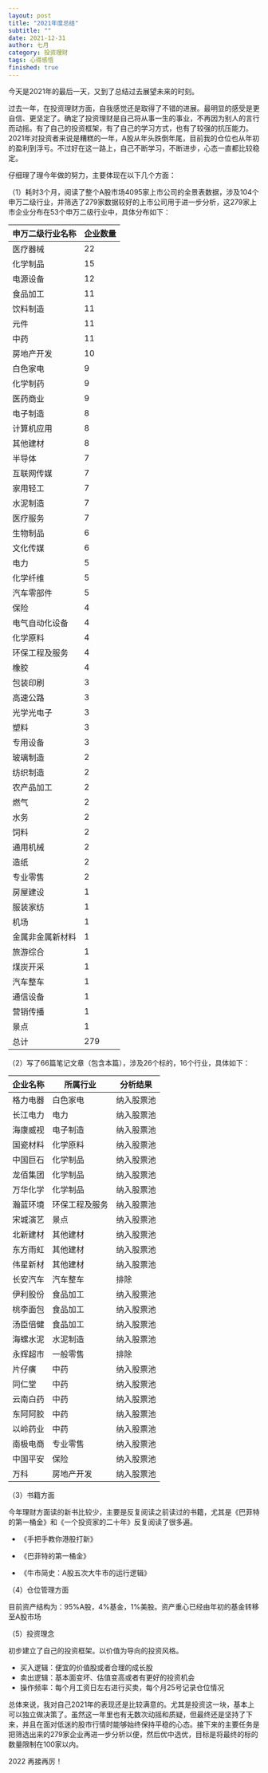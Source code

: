```yaml
---
layout: post
title: "2021年度总结"
subtitle: ""
date: 2021-12-31
author: 七月
category: 投资理财
tags: 心得感悟
finished: true
---
```


今天是2021年的最后一天，又到了总结过去展望未来的时刻。

过去一年，在投资理财方面，自我感觉还是取得了不错的进展。最明显的感受是更自信、更坚定了。确定了投资理财是自己将从事一生的事业，不再因为别人的言行而动摇。有了自己的投资框架，有了自己的学习方式，也有了较强的抗压能力。2021年对投资者来说是糟糕的一年，A股从年头跌倒年尾，目前我的仓位也从年初的盈利到浮亏。不过好在这一路上，自己不断学习，不断进步，心态一直都比较稳定。

仔细理了理今年做的努力，主要体现在以下几个方面：

（1）耗时3个月，阅读了整个A股市场4095家上市公司的全景表数据，涉及104个申万二级行业，并筛选了279家数据较好的上市公司用于进一步分析，这279家上市企业分布在53个申万二级行业中，具体分布如下：

| 申万二级行业名称 | 企业数量 |
| ---------------- | -------- |
| 医疗器械         | 22       |
| 化学制品         | 15       |
| 电源设备         | 12       |
| 食品加工         | 11       |
| 饮料制造         | 11       |
| 元件             | 11       |
| 中药             | 11       |
| 房地产开发       | 10       |
| 白色家电         | 9        |
| 化学制药         | 9        |
| 医药商业         | 9        |
| 电子制造         | 8        |
| 计算机应用       | 8        |
| 其他建材         | 8        |
| 半导体           | 7        |
| 互联网传媒       | 7        |
| 家用轻工         | 7        |
| 水泥制造         | 7        |
| 医疗服务         | 7        |
| 生物制品         | 6        |
| 文化传媒         | 6        |
| 电力             | 5        |
| 化学纤维         | 5        |
| 汽车零部件       | 5        |
| 保险             | 4        |
| 电气自动化设备   | 4        |
| 化学原料         | 4        |
| 环保工程及服务   | 4        |
| 橡胶             | 4        |
| 包装印刷         | 3        |
| 高速公路         | 3        |
| 光学光电子       | 3        |
| 塑料             | 3        |
| 专用设备         | 3        |
| 玻璃制造         | 2        |
| 纺织制造         | 2        |
| 农产品加工       | 2        |
| 燃气             | 2        |
| 水务             | 2        |
| 饲料             | 2        |
| 通用机械         | 2        |
| 造纸             | 2        |
| 专业零售         | 2        |
| 房屋建设         | 1        |
| 服装家纺         | 1        |
| 机场             | 1        |
| 金属非金属新材料 | 1        |
| 旅游综合         | 1        |
| 煤炭开采         | 1        |
| 汽车整车         | 1        |
| 通信设备         | 1        |
| 营销传播         | 1        |
| 景点             | 1        |
| 总计             | 279      |

（2）写了66篇笔记文章（包含本篇），涉及26个标的，16个行业，具体如下：

| **企业名称** | **所属行业**   | **分析结果** |
| ------------ | -------------- | ------------ |
| 格力电器     | 白色家电       | 纳入股票池   |
| 长江电力     | 电力           | 纳入股票池   |
| 海康威视     | 电子制造       | 纳入股票池   |
| 国瓷材料     | 化学原料       | 纳入股票池   |
| 中国巨石     | 化学制品       | 纳入股票池   |
| 龙佰集团     | 化学制品       | 纳入股票池   |
| 万华化学     | 化学制品       | 纳入股票池   |
| 瀚蓝环境     | 环保工程及服务 | 纳入股票池   |
| 宋城演艺     | 景点           | 纳入股票池   |
| 北新建材     | 其他建材       | 纳入股票池   |
| 东方雨虹     | 其他建材       | 纳入股票池   |
| 伟星新材     | 其他建材       | 纳入股票池   |
| 长安汽车     | 汽车整车       | 排除         |
| 伊利股份     | 食品加工       | 纳入股票池   |
| 桃李面包     | 食品加工       | 纳入股票池   |
| 汤臣倍健     | 食品加工       | 纳入股票池   |
| 海螺水泥     | 水泥制造       | 纳入股票池   |
| 永辉超市     | 一般零售       | 排除         |
| 片仔癀       | 中药           | 纳入股票池   |
| 同仁堂       | 中药           | 纳入股票池   |
| 云南白药     | 中药           | 纳入股票池   |
| 东阿阿胶     | 中药           | 纳入股票池   |
| 以岭药业     | 中药           | 纳入股票池   |
| 南极电商     | 专业零售       | 纳入股票池   |
| 中国平安     | 保险           | 纳入股票池   |
| 万科         | 房地产开发     | 纳入股票池   |

（3）书籍方面

今年理财方面读的新书比较少，主要是反复阅读之前读过的书籍，尤其是《巴菲特的第一桶金》和《一个投资家的二十年》反复阅读了很多遍。

* 《手把手教你港股打新》

* 《巴菲特的第一桶金》

* 《牛市简史：A股五次大牛市的运行逻辑》

（4）仓位管理方面

目前资产结构为：95%A股，4%基金，1%美股。资产重心已经由年初的基金转移至A股市场

（5）投资理念

初步建立了自己的投资框架。以价值为导向的投资风格。

* 买入逻辑：便宜的价值股或者合理的成长股
* 卖出逻辑：基本面变坏、估值变高或者有更好的投资机会
* 操作频率：每个月工资日左右进行买卖，每个月25号记录仓位情况

总体来说，我对自己2021年的表现还是比较满意的。尤其是投资这一块，基本上可以独立做决策了。虽然这一年里也有无数次动摇和质疑，但最终还是坚持了下来，并且在面对低迷的股市行情时能够始终保持平稳的心态。接下来的主要任务是把筛选出来的279家企业再进一步分析以便，然后优中选优，目标是将最终的标的数量限制在100家以内。

2022 再接再厉！